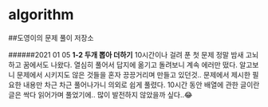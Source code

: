 ﻿# algorithm

##도영이의 문제 풀이 저장소

######2021 01 05
**1-2 두개 뽑아 더하기**
10시간이나 걸려 푼 첫 문제
정말 밤새 고뇌하고 꿈에서도 나왔다.
열심히 풀어서 답지에 옮기고 돌려보니 계속 에러만 떴다.
알고보니 문제에서 시키지도 않은 것들을 혼자 끙끙거리며 만들고 있던것..
문제에서 제시한 필요한 내용만 차근 차근 풀어나가니 의외로 쉽게 풀렸다.
10시간 동안 배열에 관한 글이란 글은 싹다 읽어가며 풀었기에..
많이 발전하지 않았을까 싶다..😂
